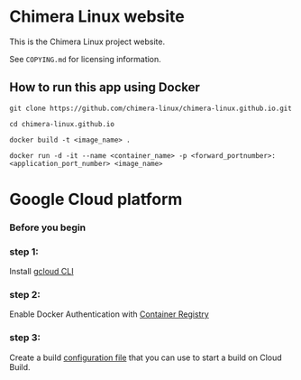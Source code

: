# Chimera Linux website

This is the Chimera Linux project website.

See `COPYING.md` for licensing information.


## How to run this app using Docker

```
git clone https://github.com/chimera-linux/chimera-linux.github.io.git

cd chimera-linux.github.io

docker build -t <image_name> .

docker run -d -it --name <container_name> -p <forward_portnumber>:<application_port_number> <image_name>

```

# Google Cloud platform

### Before you begin

### step 1:
Install [gcloud CLI](https://cloud.google.com/sdk/docs/install#deb)

### step 2:
Enable Docker Authentication with [Container Registry](https://cloud.google.com/container-registry/docs/advanced-authentication) 

### step 3:
Create a build [configuration file](https://cloud.google.com/build/docs/configuring-builds/create-basic-configuration) that you can use to start a build on Cloud Build.